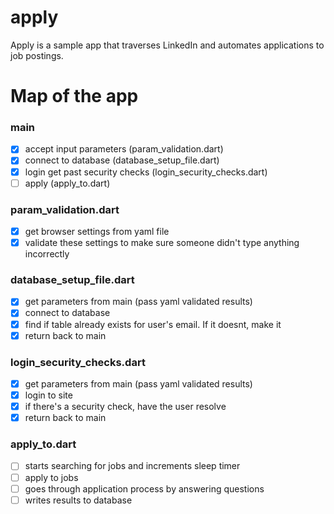 # apply
Apply is a sample app that traverses LinkedIn and automates applications to job postings.

# Map of the app

### main
- [X] accept input parameters (param_validation.dart)
- [X] connect to database (database_setup_file.dart)
- [X] login get past security checks (login_security_checks.dart)
- [ ] apply (apply_to.dart)

### param_validation.dart
- [X] get browser settings from yaml file
- [X] validate these settings to make sure someone didn't type anything incorrectly

### database_setup_file.dart
- [X] get parameters from main (pass yaml validated results)
- [X] connect to database
- [X] find if table already exists for user's email. If it doesnt, make it
- [X] return back to main

### login_security_checks.dart
- [X] get parameters from main (pass yaml validated results)
- [X] login to site
- [X] if there's a security check, have the user resolve
- [X] return back to main

### apply_to.dart
- [ ] starts searching for jobs and increments sleep timer
- [ ] apply to jobs 
- [ ] goes through application process by answering questions
- [ ] writes results to database